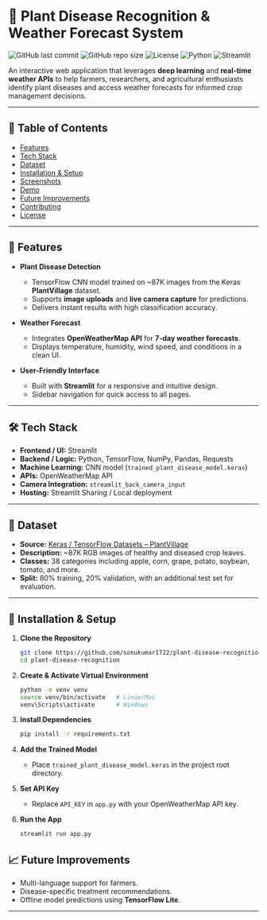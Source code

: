 # 🌱 Plant Disease Recognition & Weather Forecast System

![GitHub last commit](https://img.shields.io/github/last-commit/sonukumar1722/plant-disease-recognition)
![GitHub repo size](https://img.shields.io/github/repo-size/sonukumar1722/plant-disease-recognition)
![License](https://img.shields.io/badge/license-MIT-blue.svg)
![Python](https://img.shields.io/badge/Python-3.8+-green.svg)
![Streamlit](https://img.shields.io/badge/Streamlit-1.x-red.svg)

An interactive web application that leverages **deep learning** and **real-time weather APIs** to help farmers, researchers, and agricultural enthusiasts identify plant diseases and access weather forecasts for informed crop management decisions.

---

## 📑 Table of Contents

* [Features](#-features)
* [Tech Stack](#-tech-stack)
* [Dataset](#-dataset)
* [Installation & Setup](#-installation--setup)
* [Screenshots](#-screenshots)
* [Demo](#-demo)
* [Future Improvements](#-future-improvements)
* [Contributing](#-contributing)
* [License](#-license)

---

## 📌 Features

* **Plant Disease Detection**

  * TensorFlow CNN model trained on \~87K images from the Keras **PlantVillage** dataset.
  * Supports **image uploads** and **live camera capture** for predictions.
  * Delivers instant results with high classification accuracy.

* **Weather Forecast**

  * Integrates **OpenWeatherMap API** for **7-day weather forecasts**.
  * Displays temperature, humidity, wind speed, and conditions in a clean UI.

* **User-Friendly Interface**

  * Built with **Streamlit** for a responsive and intuitive design.
  * Sidebar navigation for quick access to all pages.

---

## 🛠 Tech Stack

* **Frontend / UI:** Streamlit
* **Backend / Logic:** Python, TensorFlow, NumPy, Pandas, Requests
* **Machine Learning:** CNN model (`trained_plant_disease_model.keras`)
* **APIs:** OpenWeatherMap API
* **Camera Integration:** `streamlit_back_camera_input`
* **Hosting:** Streamlit Sharing / Local deployment

---

## 📂 Dataset

* **Source:** [Keras / TensorFlow Datasets – PlantVillage](https://www.tensorflow.org/datasets/catalog/plant_village)
* **Description:** \~87K RGB images of healthy and diseased crop leaves.
* **Classes:** 38 categories including apple, corn, grape, potato, soybean, tomato, and more.
* **Split:** 80% training, 20% validation, with an additional test set for evaluation.

---

## 🚀 Installation & Setup

1. **Clone the Repository**

   ```bash
   git clone https://github.com/sonukumar1722/plant-disease-recognition.git
   cd plant-disease-recognition
   ```

2. **Create & Activate Virtual Environment**

   ```bash
   python -m venv venv
   source venv/bin/activate   # Linux/Mac
   venv\Scripts\activate      # Windows
   ```

3. **Install Dependencies**

   ```bash
   pip install -r requirements.txt
   ```

4. **Add the Trained Model**

   * Place `trained_plant_disease_model.keras` in the project root directory.

5. **Set API Key**

   * Replace `API_KEY` in `app.py` with your OpenWeatherMap API key.

6. **Run the App**

   ```bash
   streamlit run app.py
   ```


## 📈 Future Improvements

* Multi-language support for farmers.
* Disease-specific treatment recommendations.
* Offline model predictions using **TensorFlow Lite**.

---


